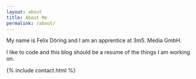 ```yaml
---
layout: about
title: About Me
permalink: /about/
---
```


My name is Felix Döring and I am an apprentice at 3m5. Media GmbH.

I like to code and this blog should be a resume of the things I am working on.

{% include contact.html %}
